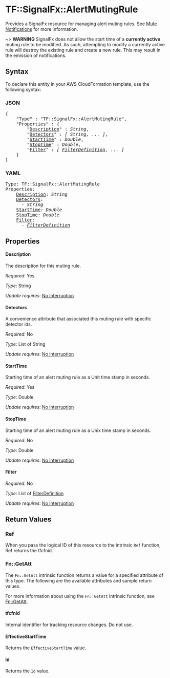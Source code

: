 # TF::SignalFx::AlertMutingRule

Provides a SignalFx resource for managing alert muting rules. See [Mute Notifications](https://docs.signalfx.com/en/latest/detect-alert/mute-notifications.html) for more information.

~> **WARNING** SignalFx does not allow the start time of a **currently active** muting rule to be modified. As such, attempting to modify a currently active rule will destroy the existing rule and create a new rule. This may result in the emission of notifications.

## Syntax

To declare this entity in your AWS CloudFormation template, use the following syntax:

### JSON

<pre>
{
    "Type" : "TF::SignalFx::AlertMutingRule",
    "Properties" : {
        "<a href="#description" title="Description">Description</a>" : <i>String</i>,
        "<a href="#detectors" title="Detectors">Detectors</a>" : <i>[ String, ... ]</i>,
        "<a href="#starttime" title="StartTime">StartTime</a>" : <i>Double</i>,
        "<a href="#stoptime" title="StopTime">StopTime</a>" : <i>Double</i>,
        "<a href="#filter" title="Filter">Filter</a>" : <i>[ <a href="filterdefinition.md">FilterDefinition</a>, ... ]</i>
    }
}
</pre>

### YAML

<pre>
Type: TF::SignalFx::AlertMutingRule
Properties:
    <a href="#description" title="Description">Description</a>: <i>String</i>
    <a href="#detectors" title="Detectors">Detectors</a>: <i>
      - String</i>
    <a href="#starttime" title="StartTime">StartTime</a>: <i>Double</i>
    <a href="#stoptime" title="StopTime">StopTime</a>: <i>Double</i>
    <a href="#filter" title="Filter">Filter</a>: <i>
      - <a href="filterdefinition.md">FilterDefinition</a></i>
</pre>

## Properties

#### Description

The description for this muting rule.

_Required_: Yes

_Type_: String

_Update requires_: [No interruption](https://docs.aws.amazon.com/AWSCloudFormation/latest/UserGuide/using-cfn-updating-stacks-update-behaviors.html#update-no-interrupt)

#### Detectors

A convenience attribute that associated this muting rule with specific detector ids.

_Required_: No

_Type_: List of String

_Update requires_: [No interruption](https://docs.aws.amazon.com/AWSCloudFormation/latest/UserGuide/using-cfn-updating-stacks-update-behaviors.html#update-no-interrupt)

#### StartTime

Starting time of an alert muting rule as a Unit time stamp in seconds.

_Required_: Yes

_Type_: Double

_Update requires_: [No interruption](https://docs.aws.amazon.com/AWSCloudFormation/latest/UserGuide/using-cfn-updating-stacks-update-behaviors.html#update-no-interrupt)

#### StopTime

Starting time of an alert muting rule as a Unix time stamp in seconds.

_Required_: No

_Type_: Double

_Update requires_: [No interruption](https://docs.aws.amazon.com/AWSCloudFormation/latest/UserGuide/using-cfn-updating-stacks-update-behaviors.html#update-no-interrupt)

#### Filter

_Required_: No

_Type_: List of <a href="filterdefinition.md">FilterDefinition</a>

_Update requires_: [No interruption](https://docs.aws.amazon.com/AWSCloudFormation/latest/UserGuide/using-cfn-updating-stacks-update-behaviors.html#update-no-interrupt)

## Return Values

### Ref

When you pass the logical ID of this resource to the intrinsic `Ref` function, Ref returns the tfcfnid.

### Fn::GetAtt

The `Fn::GetAtt` intrinsic function returns a value for a specified attribute of this type. The following are the available attributes and sample return values.

For more information about using the `Fn::GetAtt` intrinsic function, see [Fn::GetAtt](https://docs.aws.amazon.com/AWSCloudFormation/latest/UserGuide/intrinsic-function-reference-getatt.html).

#### tfcfnid

Internal identifier for tracking resource changes. Do not use.

#### EffectiveStartTime

Returns the <code>EffectiveStartTime</code> value.

#### Id

Returns the <code>Id</code> value.


